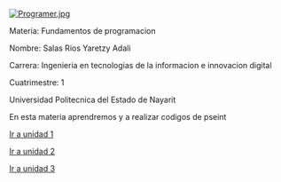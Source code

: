 [![Programer.jpg](https://i.postimg.cc/pXNtQ6tV/Programer.jpg)](https://postimg.cc/PNMcTKx0)

Materia: Fundamentos de programacion



Nombre: Salas Rios Yaretzy Adali

Carrera: Ingenieria en tecnologias de la informacion e innovacion digital

Cuatrimestre: 1

Universidad Politecnica del Estado de Nayarit

En esta materia aprendremos y a realizar codigos de pseint

[Ir a unidad 1](https://github.com/YaretzyR/Programacion-CODIGOS/tree/main/U1)

[Ir a unidad 2](https://github.com/YaretzyR/Programacion-CODIGOS/tree/main/U2)

[Ir a unidad 3](https://github.com/YaretzyR/Programacion-CODIGOS/tree/main/U3)

